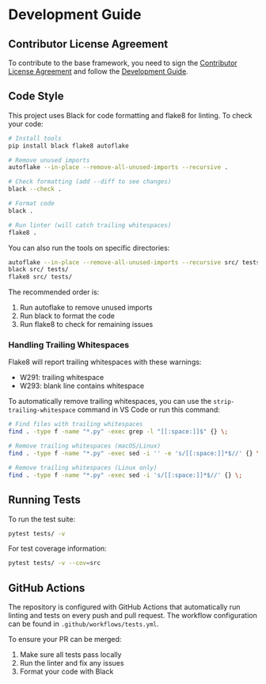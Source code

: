# Development Guide

## Contributor License Agreement
To contribute to the base framework, you need to sign the [Contributor License Agreement](https://cla-assistant.io/muellerberndt/legion) and follow the [Development Guide](docs/development.md).

## Code Style

This project uses Black for code formatting and flake8 for linting. To check your code:

```bash
# Install tools
pip install black flake8 autoflake

# Remove unused imports
autoflake --in-place --remove-all-unused-imports --recursive .

# Check formatting (add --diff to see changes)
black --check .

# Format code
black .

# Run linter (will catch trailing whitespaces)
flake8 .
```

You can also run the tools on specific directories:

```bash
autoflake --in-place --remove-all-unused-imports --recursive src/ tests/
black src/ tests/
flake8 src/ tests/
```

The recommended order is:
1. Run autoflake to remove unused imports
2. Run black to format the code
3. Run flake8 to check for remaining issues

### Handling Trailing Whitespaces

Flake8 will report trailing whitespaces with these warnings:
- W291: trailing whitespace
- W293: blank line contains whitespace

To automatically remove trailing whitespaces, you can use the `strip-trailing-whitespace` command in VS Code or run this command:

```bash
# Find files with trailing whitespaces
find . -type f -name "*.py" -exec grep -l "[[:space:]]$" {} \;

# Remove trailing whitespaces (macOS/Linux)
find . -type f -name "*.py" -exec sed -i '' -e 's/[[:space:]]*$//' {} \;

# Remove trailing whitespaces (Linux only)
find . -type f -name "*.py" -exec sed -i 's/[[:space:]]*$//' {} \;
```

## Running Tests

To run the test suite:

```bash
pytest tests/ -v
```

For test coverage information:

```bash
pytest tests/ -v --cov=src
```

## GitHub Actions

The repository is configured with GitHub Actions that automatically run linting and tests on every push and pull request. The workflow configuration can be found in `.github/workflows/tests.yml`.

To ensure your PR can be merged:
1. Make sure all tests pass locally
2. Run the linter and fix any issues
3. Format your code with Black 